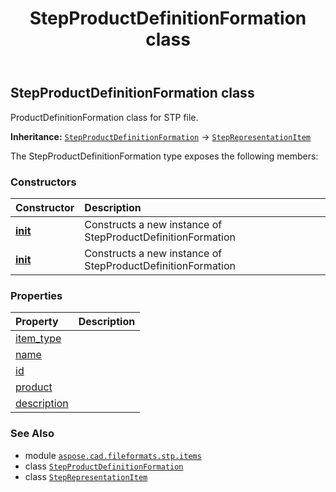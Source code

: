 ﻿---
title: StepProductDefinitionFormation class
second_title: Aspose.CAD for Python via .NET API References
description: 
type: docs
weight: 540
url: /python-net/aspose.cad.fileformats.stp.items/stepproductdefinitionformation/
is_root: false
---

## StepProductDefinitionFormation class

ProductDefinitionFormation class for STP file.



**Inheritance:** [`StepProductDefinitionFormation`](/cad/python-net/aspose.cad.fileformats.stp.items/stepproductdefinitionformation) → 
[`StepRepresentationItem`](/cad/python-net/aspose.cad.fileformats.stp.items/steprepresentationitem)



The StepProductDefinitionFormation type exposes the following members:

### Constructors
| Constructor | Description |
| :- | :- |
| [__init__](/cad/python-net/aspose.cad.fileformats.stp.items/stepproductdefinitionformation/__init__/#) | Constructs a new instance of StepProductDefinitionFormation |
| [__init__](/cad/python-net/aspose.cad.fileformats.stp.items/stepproductdefinitionformation/__init__/#str-str-aspose.cad.fileformats.stp.items.StepProduct) | Constructs a new instance of StepProductDefinitionFormation |


### Properties
| Property | Description |
| :- | :- |
| [item_type](/cad/python-net/aspose.cad.fileformats.stp.items/stepproductdefinitionformation/item_type) |  |
| [name](/cad/python-net/aspose.cad.fileformats.stp.items/stepproductdefinitionformation/name) |  |
| [id](/cad/python-net/aspose.cad.fileformats.stp.items/stepproductdefinitionformation/id) |  |
| [product](/cad/python-net/aspose.cad.fileformats.stp.items/stepproductdefinitionformation/product) |  |
| [description](/cad/python-net/aspose.cad.fileformats.stp.items/stepproductdefinitionformation/description) |  |



### See Also
* module [`aspose.cad.fileformats.stp.items`](..)
* class [`StepProductDefinitionFormation`](/cad/python-net/aspose.cad.fileformats.stp.items/stepproductdefinitionformation)
* class [`StepRepresentationItem`](/cad/python-net/aspose.cad.fileformats.stp.items/steprepresentationitem)
